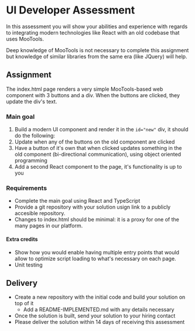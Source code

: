 # UI Developer Assessment

In this assessment you will show your abilities and experience with regards to integrating modern technologies like React with an old codebase that uses MooTools.

Deep knowledge of MooTools is not necessary to complete this assignment but knowledge of similar libraries from the same era (like JQuery) will help.

## Assignment

The index.html page renders a very simple MooTools-based web component with 3 buttons and a div. When the buttons are clicked, they update the div's text.

### Main goal

1. Build a modern UI component and render it in the `id="new"` div, it should do the following:
  1. Update when any of the buttons on the old component are clicked
  2. Have a button of it's own that when clicked updates something in the old component (bi-directional communication), using object oriented programming
2. Add a second React component to the page, it's functionality is up to you

### Requirements

- Complete the main goal using React and TypeScript
- Provide a git repository with your solution usign link to a publicly accesible repository.
- Changes to index.html should be minimal: it is a proxy for one of the many pages in our platform.

#### Extra credits

- Show how you would enable having multiple entry points that would allow to optimize script loading to what's necessary on each page.
- Unit testing

## Delivery

- Create a new repository with the initial code and build your solution on top of it
  - Add a README-IMPLEMENTED.md with any details necessary
- Once the solution is built, send your solution to your hiring contact
- Please deliver the solution within 14 days of receiving this assessment